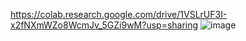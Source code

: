 https://colab.research.google.com/drive/1VSLrUF3I-x2fNXmWZo8WcmJv_5GZi9wM?usp=sharing
![image]("https://github.com/hrithikayadav/clubSuggestor/blob/master/ping.png")
